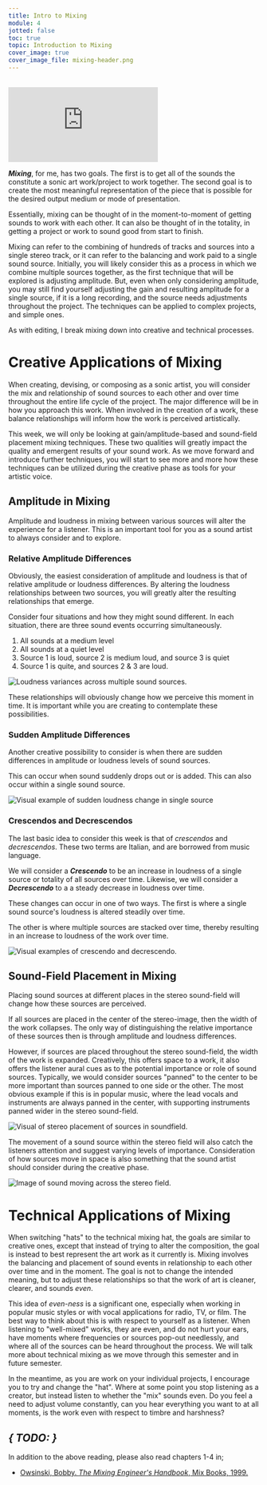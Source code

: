 ```yaml
---
title: Intro to Mixing
module: 4
jotted: false
toc: true
topic: Introduction to Mixing
cover_image: true
cover_image_file: mixing-header.png
---
```



<br />


<div class="embed-responsive embed-responsive-16by9"><iframe class="embed-responsive-item" src="https://www.youtube.com/embed/fYFpCF0m52M" frameborder="0" allow="accelerometer; autoplay; encrypted-media; gyroscope; picture-in-picture" allowfullscreen></iframe></div>

**_Mixing_**, for me, has two goals. The first is to get all of the sounds the constitute a sonic art work/project to work together. The second goal is to create the most meaningful representation of the piece that is possible for the desired output medium or mode of presentation.

Essentially, mixing can be thought of in the moment-to-moment of getting sounds to work with each other. It can also be thought of in the totality, in getting a project or work to sound good from start to finish.

Mixing can refer to the combining of hundreds of tracks and sources into a single stereo track, or it can refer to the balancing and work paid to a single sound source. Initially, you will likely consider this as a process in which we combine multiple sources together, as the first technique that will be explored is adjusting amplitude. But, even when only considering amplitude, you may still find yourself adjusting the gain and resulting amplitude for a single source, if it is a long recording, and the source needs adjustments throughout the project. The techniques can be applied to complex projects, and simple ones.

As with editing, I break mixing down into creative and technical processes.

# Creative Applications of Mixing

When creating, devising, or composing as a sonic artist, you will consider the mix and relationship of sound sources to each other and over time throughout the entire life cycle of the project. The major difference will be in how you approach this work. When involved in the creation of a work, these balance relationships will inform how the work is perceived artistically.

This week, we will only be looking at gain/amplitude-based and sound-field placement mixing techniques. These two qualities will greatly impact the quality and emergent results of your sound work. As we move forward and introduce further techniques, you will start to see more and more how these techniques can be utilized during the creative phase as tools for your artistic voice.

## Amplitude in Mixing

Amplitude and loudness in mixing between various sources will alter the experience for a listener. This is an important tool for you as a sound artist to always consider and to explore.

### Relative Amplitude Differences

Obviously, the easiest consideration of amplitude and loudness is that of relative amplitude or loudness differences. By altering the loudness relationships between two sources, you will greatly alter the resulting relationships that emerge.

Consider four situations and how they might sound different. In each situation, there are three sound events occurring simultaneously.

1. All sounds at a medium level
2. All sounds at a quiet level
3. Source 1 is loud, source 2 is medium loud, and source 3 is quiet
4. Source 1 is quite, and sources 2 & 3 are loud.

![Loudness variances across multiple sound sources.](../imgs/Loudness-Variance.svg "Loudness variances across multiple sound sources.")

These relationships will obviously change how we perceive this moment in time. It is important while you are creating to contemplate these possibilities.

### Sudden Amplitude Differences

Another creative possibility to consider is when there are sudden differences in amplitude or loudness levels of sound sources.

This can occur when sound suddenly drops out or is added. This can also occur within a single sound source.

![Visual example of sudden loudness change in single source](../imgs/Sudden-Loudness.svg "Visual example of sudden loudness change in single source")

### Crescendos and Decrescendos

The last basic idea to consider this week is that of _crescendos_ and _decrescendos_. These two terms are Italian, and are borrowed from music language.

We will consider a **_Crescendo_** to be an increase in loudness of a single source or totality of all sources over time. Likewise, we will consider a **_Decrescendo_** to a a steady decrease in loudness over time.

These changes can occur in one of two ways. The first is where a single sound source's loudness is altered steadily over time.

The other is where multiple sources are stacked over time, thereby resulting in an increase to loudness of the work over time.

![Visual examples of crescendo and decrescendo.](../imgs/crescendo.svg "Visual examples of crescendo and decrescendo.")

## Sound-Field Placement in Mixing

Placing sound sources at different places in the stereo sound-field will change how these sources are perceived.

If all sources are placed in the center of the stereo-image, then the width of the work collapses. The only way of distinguishing the relative importance of these sources then is through amplitude and loudness differences.

However, if sources are placed throughout the stereo sound-field, the width of the work is expanded. Creatively, this offers space to a work, it also offers the listener aural cues as to the potential importance or role of sound sources. Typically, we would consider sources "panned" to the center to be more important than sources panned to one side or the other. The most obvious example if this is in popular music, where the lead vocals and instruments are always panned in the center, with supporting instruments panned wider in the stereo sound-field.

![Visual of stereo placement of sources in soundfield.](../imgs/Stereo-Placement.svg "Visual of stereo placement of sources in soundfield.")

The movement of a sound source within the stereo field will also catch the listeners attention and suggest varying levels of importance. Consideration of how sources move in space is also something that the sound artist should consider during the creative phase.

![Image of sound moving across the stereo field.](../imgs/Stereo-Movement.svg "Image of sound moving across the stereo field.")




# Technical Applications of Mixing

When switching "hats" to the technical mixing hat, the goals are similar to creative ones, except that instead of trying to alter the composition, the goal is instead to best represent the art work as it currently is. Mixing involves the balancing and placement of sound events in relationship to each other over time and in the moment. The goal is not to change the intended meaning, but to adjust these relationships so that the work of art is cleaner, clearer, and sounds _even_.

This idea of _even-ness_ is a significant one, especially when working in popular music styles or with vocal applications for radio, TV, or film. The best way to think about this is with respect to yourself as a listener. When listening to "well-mixed" works, they are even, and do not hurt your ears, have moments where frequencies or sources pop-out needlessly, and where all of the sources can be heard throughout the process. We will talk more about technical mixing as we move through this semester and in future semester.

In the meantime, as you are work on your individual projects, I encourage you to try and change the "hat". Where at some point you stop listening as a creator, but instead listen to whether the "mix" sounds even. Do you feel a need to adjust volume constantly, can you hear everything you want to at all moments, is the work even with respect to timbre and harshness?


## **_{ TODO: }_**

In addition to the above reading, please also read chapters 1-4 in;

- [Owsinski, Bobby. _The Mixing Engineer's Handbook_, Mix Books, 1999.](https://www.topdemo.fr/wp-content/uploads/edd/2015/02/The-Mixing-Engineers-Handbook-3rd-edition-2013.pdf)
